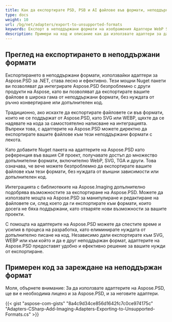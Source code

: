 ```yaml
---
title: Как да експортирате PSD, PSB и AI файлове във формати, неподдържани от Aspose.PSD
type: docs
weight: 10
url: /bg/net/adapters/export-to-unsupported-formats
keywords: Експорт в неподдържани формати на изображения Адаптери WebP SVG PNG JPEG TIFF GIF BMP
description: Примери на код и описание как да използвате адаптери за да експортирате PSD, PSB и AI файлове във формати, неподдържани от Aspose.PSD
---
```


## Преглед на експортирането в неподдържани формати

Експортирането в неподдържани формати, използвайки адаптери за Aspose.PSD за .NET, става лесно и ефективно. Тези мощни Nuget пакети ви позволяват да интегрирате Aspose.PSD безпроблемно с други продукти на Aspose, като ви позволяват да експортирате вашите файлове в широка гама от неподдържани формати, без нуждата от ръчно конвертиране или допълнителен код.

Традиционно, ако искахте да експортирате файловете си във формати, които не се поддържат от Aspose.PSD, като SVG или WEBP, щяхте да се надявате на кода за самостоятелно написване на интеграцията. Въпреки това, с адаптерите на Aspose.PSD можете директно да експортирате вашите файлове към тези неподдържани формати с лекота.

Като добавите Nuget пакета на адаптерите на Aspose.PSD като референция във вашия C# проект, получавате достъп до множество допълнителни формати, включително WebP, SVG, TGA и други. Това означава, че вече можете безпроблемно да експортирате вашите файлове към тези формати, без нуждата от външни зависимости или допълнителен код.

Интеграцията с библиотеките на Aspose.Imaging допълнително подобрява възможностите за експортиране на Aspose.PSD. Можете да използвате мощта на Aspose.PSD за манипулиране и редактиране на файловете си, след което да ги експортирате към формати, които досега не бяха поддържани, като отваряте нови възможности за вашите проекти.

С помощта на адаптерите на Aspose.PSD можете да спестите време и усилия в процеса на разработка, като елиминирате нуждата от допълнително писане на код. Независимо дали експортирате към SVG, WEBP или към който и да е друг неподдържан формат, адаптерите на Aspose.PSD предоставят удобно и ефективно решение за вашите нужди от експортиране.

## Примерен код за зареждане на неподдържан формат

Моля, обърнете внимание: За да използвате адаптерите на Aspose.PSD, ще ви е необходима лиценз и за Aspose.PSD, и за неговите адаптери.

{{< gist "aspose-com-gists" "8a4c9d34ce856d1642fc7c0ce974175c" "Adapters-CSharp-Add-Imaging-Adapters-Exporting-to-Unsupported-Formats.cs" >}}